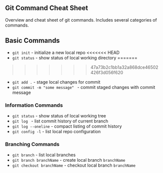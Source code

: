 ## Git Command Cheat Sheet

Overview and cheat sheet of git commands. Includes several categories of commands.

## Basic Commands

*  `git init` - initialize a new local repo
<<<<<<< HEAD
*  `git status` - show status of local working directory
=======
>>>>>>> 47a73b2c1bb1a32a868dce46502426f3d056f620
*  `git add .` - stage local changes for commit
*  `git commit -m "some message" ` - commit staged changes with commit message

### Information Commands
*  `git status` - show status of local working tree
*  `git log ` - list commit history of current branch
*  `git log --oneline` - compact listing of commit history
*  `git config -l` - list local repo configuration

### Branching Commands
* `git branch` - list local branches
* `git branch branchName` - create local branch `branchName`
* `git checkout branchName` - checkout local branch `branchName`
